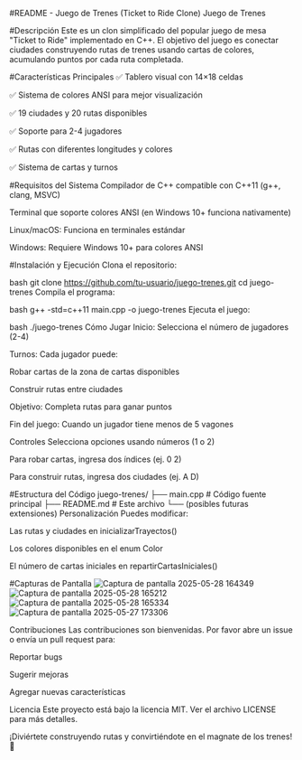 #README - Juego de Trenes (Ticket to Ride Clone)
Juego de Trenes <!-- Puedes reemplazar esto con una imagen real de tu juego -->

#Descripción
Este es un clon simplificado del popular juego de mesa "Ticket to Ride" implementado en C++. El objetivo del juego es conectar ciudades construyendo rutas de trenes usando cartas de colores, acumulando puntos por cada ruta completada.

#Características Principales
✅ Tablero visual con 14×18 celdas

✅ Sistema de colores ANSI para mejor visualización

✅ 19 ciudades y 20 rutas disponibles

✅ Soporte para 2-4 jugadores

✅ Rutas con diferentes longitudes y colores

✅ Sistema de cartas y turnos

#Requisitos del Sistema
Compilador de C++ compatible con C++11 (g++, clang, MSVC)

Terminal que soporte colores ANSI (en Windows 10+ funciona nativamente)

Linux/macOS: Funciona en terminales estándar

Windows: Requiere Windows 10+ para colores ANSI

#Instalación y Ejecución
Clona el repositorio:

bash
git clone https://github.com/tu-usuario/juego-trenes.git
cd juego-trenes
Compila el programa:

bash
g++ -std=c++11 main.cpp -o juego-trenes
Ejecuta el juego:

bash
./juego-trenes
Cómo Jugar
Inicio: Selecciona el número de jugadores (2-4)

Turnos: Cada jugador puede:

Robar cartas de la zona de cartas disponibles

Construir rutas entre ciudades

Objetivo: Completa rutas para ganar puntos

Fin del juego: Cuando un jugador tiene menos de 5 vagones

Controles
Selecciona opciones usando números (1 o 2)

Para robar cartas, ingresa dos índices (ej. 0 2)

Para construir rutas, ingresa dos ciudades (ej. A D)

#Estructura del Código
juego-trenes/
├── main.cpp          # Código fuente principal
├── README.md         # Este archivo
└── (posibles futuras extensiones)
Personalización
Puedes modificar:

Las rutas y ciudades en inicializarTrayectos()

Los colores disponibles en el enum Color

El número de cartas iniciales en repartirCartasIniciales()

#Capturas de Pantalla
![Captura de pantalla 2025-05-28 164349](https://github.com/user-attachments/assets/6a7697ec-d70b-4c36-8049-faac95f57759)
![Captura de pantalla 2025-05-28 165212](https://github.com/user-attachments/assets/28a0633c-207d-4f6b-91c7-787b7de696fe)
![Captura de pantalla 2025-05-28 165334](https://github.com/user-attachments/assets/fe5f329a-922a-472d-a1b8-0cf68395569d)
![Captura de pantalla 2025-05-27 173306](https://github.com/user-attachments/assets/5b7cad92-8bd5-4b31-a6f2-36893a66747b)


Contribuciones
Las contribuciones son bienvenidas. Por favor abre un issue o envía un pull request para:

Reportar bugs

Sugerir mejoras

Agregar nuevas características

Licencia
Este proyecto está bajo la licencia MIT. Ver el archivo LICENSE para más detalles.

¡Diviértete construyendo rutas y convirtiéndote en el magnate de los trenes! 🚂
